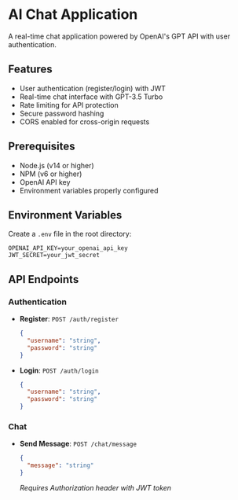 # AI Chat Application

A real-time chat application powered by OpenAI's GPT API with user authentication.

## Features

- User authentication (register/login) with JWT
- Real-time chat interface with GPT-3.5 Turbo
- Rate limiting for API protection
- Secure password hashing
- CORS enabled for cross-origin requests

## Prerequisites

- Node.js (v14 or higher)
- NPM (v6 or higher)
- OpenAI API key
- Environment variables properly configured

## Environment Variables

Create a `.env` file in the root directory:

```env
OPENAI_API_KEY=your_openai_api_key
JWT_SECRET=your_jwt_secret
```

## API Endpoints

### Authentication

- **Register**: `POST /auth/register`
  ```json
  {
    "username": "string",
    "password": "string"
  }
  ```

- **Login**: `POST /auth/login`
  ```json
  {
    "username": "string",
    "password": "string"
  }
  ```

### Chat

- **Send Message**: `POST /chat/message`
  ```json
  {
    "message": "string"
  }
  ```
  *Requires Authorization header with JWT token*